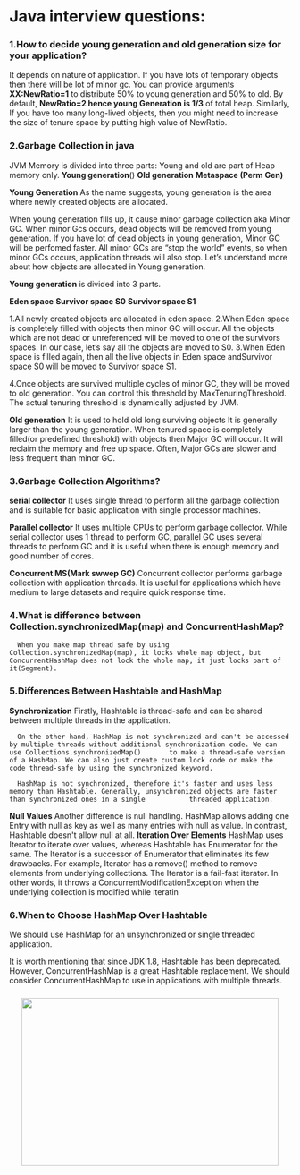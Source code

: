 # Java interview questions:

### 1.How to decide young generation and old generation size for your application?
   It depends on nature of application.
   If you have lots of temporary objects then there will be lot of minor gc. 
   You can provide arguments **XX:NewRatio=1** to distribute 50% to young generation and 50% to old.
   By default, **NewRatio=2 hence young Generation is 1/3** of total heap.
   Similarly, If you have too many long-lived objects, then you might need to increase the size of tenure space by putting high value of NewRatio.
   
### 2.Garbage Collection in java
   JVM Memory is divided into three parts:
   Young and old are part of Heap memory only.
   **Young generation**()
   **Old generation**
   **Metaspace (Perm Gen)**   

   **Young Generation**
   As the name suggests, young generation is the area where newly created objects are allocated.

   When young generation fills up, it cause minor garbage collection aka Minor GC.
   When minor Gcs occurs, dead objects will be removed from young generation.
   If you have lot of dead objects in young generation, Minor GC will be perfomed faster.
   All minor GCs are “stop the world” events, so when minor GCs occurs, application threads will also stop.
   Let’s understand more about how objects are allocated in Young generation.

   **Young generation** is divided into 3 parts.

   **Eden space**
   **Survivor space S0**
   **Survivor space S1**
   
   1.All newly created objects are allocated in eden space.
   2.When Eden space is completely filled with objects then minor GC will occur. All the objects which are not dead or unreferenced will be moved to one of the survivors spaces.    In our case, let’s say all the objects are moved to S0.
   3.When Eden space is filled again, then all the live objects in Eden space andSurvivor space S0 will be moved to Survivor space S1.
   
   4.Once objects are survived multiple cycles of minor GC, they will be moved to old generation. You can control this threshold by MaxTenuringThreshold. The actual tenuring threshold is dynamically adjusted by JVM.
   
   
   **Old generation**
   It is used to hold old long surviving objects
   It is generally larger than the young generation.
   When tenured space is completely filled(or predefined threshold) with objects then Major GC will occur. It will reclaim the memory and free up space.
   Often, Major GCs are slower and less frequent than minor GC.
   
   
### 3.Garbage Collection Algorithms?
   **serial collector**
   It uses single thread to perform all the garbage collection and is suitable for basic application with single processor machines.
   
   **Parallel collector**
   It uses multiple CPUs to perform garbage collector. While serial collector uses 1 thread to perform GC, parallel GC uses several threads to perform GC and it is useful when        there is enough memory and good number of cores.
   
   **Concurrent MS(Mark swwep GC)** 
    Concurrent collector performs garbage collection with application threads. It is useful for applications which have medium to large datasets and require quick response time.
### 4.What is difference between Collection.synchronizedMap(map) and ConcurrentHashMap?
      When you make map thread safe by using Collection.synchronizedMap(map), it locks whole map object, but ConcurrentHashMap does not lock the whole map, it just locks part of       it(Segment).
      
### 5.Differences Between Hashtable and HashMap
   **Synchronization**
   Firstly, Hashtable is thread-safe and can be shared between multiple threads in the application.

      On the other hand, HashMap is not synchronized and can't be accessed by multiple threads without additional synchronization code. We can use Collections.synchronizedMap()       to make a thread-safe version of a HashMap. We can also just create custom lock code or make the code thread-safe by using the synchronized keyword.

      HashMap is not synchronized, therefore it's faster and uses less memory than Hashtable. Generally, unsynchronized objects are faster than synchronized ones in a single           threaded application.
      
   **Null Values**
   Another difference is null handling. HashMap allows adding one Entry with null as key as well as many entries with null as value. In contrast, Hashtable doesn't allow null at      all.
   **Iteration Over Elements**
   HashMap uses Iterator to iterate over values, whereas Hashtable has Enumerator for the same. The Iterator is a successor of Enumerator that eliminates its few drawbacks. For    example, Iterator has a remove() method to remove elements from underlying collections.
   The Iterator is a fail-fast iterator. In other words, it throws a ConcurrentModificationException when the underlying collection is modified while iteratin
   
### 6.When to Choose HashMap Over Hashtable
   We should use HashMap for an unsynchronized or single threaded application.

   It is worth mentioning that since JDK 1.8, Hashtable has been deprecated. However, ConcurrentHashMap is a great Hashtable replacement. We should consider ConcurrentHashMap to    use in applications with multiple threads.

### 
<p align="center">
  <img width="460" height="300" src="https://github.com/CantChangeMe/interview-notes/issues/1#issue-680054187">
</p>
